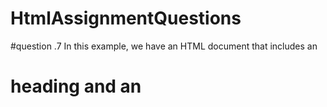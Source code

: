 # HtmlAssignmentQuestions
#question .7 In this example, we have an HTML document that includes an <h1> heading and an <audio> element. The <audio> element is used to embed an audio file into the webpage and provides built-in controls for playing, pausing, and adjusting the volume.

The <audio> tag contains a <source> element that specifies the audio file's source URL (src) and the MIME type (type). In the example, the audio file "song.mp3" is referenced with the MIME type "audio/mpeg". The browser will try to play the audio using the first source it supports, falling back to the "Your browser does not support the audio element." message if the browser doesn't support the <audio> tag or the specified audio format.

By using this code, you will have a basic music player that can play the audio file specified in the <source> tag. The controls provided by the browser will allow users to play, pause, and adjust the volume of the audio.#
